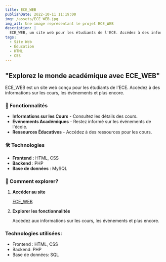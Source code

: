 ```yaml
---
title: ECE_WEB
publishDate: 2022-10-11 11:19:00
img: /assets/ECE_WEB.jpg
img_alt: Une image représentant le projet ECE_WEB
description: |
  ECE_WEB, un site web pour les étudiants de l'ECE. Accédez à des informations sur les cours, les événements et plus encore.
tags:
  - Site Web
  - Éducation
  - HTML
  - CSS
---
```


## "Explorez le monde académique avec ECE_WEB"

ECE_WEB est un site web conçu pour les étudiants de l'ECE. Accédez à des informations sur les cours, les événements et plus encore.

### 🚀 Fonctionnalités

- **Informations sur les Cours** - Consultez les détails des cours.
- **Événements Académiques** - Restez informé sur les événements de l'école.
- **Ressources Éducatives** - Accédez à des ressources pour les cours.

### 🛠 Technologies

- **Frontend** : HTML, CSS
- **Backend** : PHP
- **Base de données** : MySQL

### 🔧 Comment explorer?

1. **Accéder au site**

   [ECE_WEB](https://rayanejr.github.io/ECE_WEB)

2. **Explorer les fonctionnalités**

   Accédez aux informations sur les cours, les événements et plus encore.

### Technologies utilisées:

- Frontend : HTML, CSS
- Backend: PHP
- Base de données: SQL 




